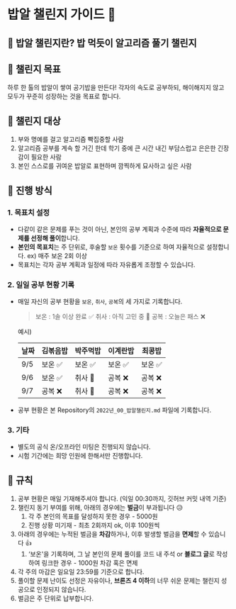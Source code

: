 # 밥알 챌린지 가이드 🍚

## 🍚 밥알 챌린지란? 밥 먹듯이 알고리즘 풀기 챌린지

## 🍚 챌린지 목표

하루 한 톨의 밥알이 쌓여 공기밥을 만든다! 각자의 속도로 공부하되, 해이해지지 않고 모두가 꾸준히 성장하는 것을 목표로 합니다.

## 🍚 챌린지 대상

1. 부와 명예를 걸고 알고리즘 빡집중할 사람
2. 알고리즘 공부를 계속 할 거긴 한데 학기 중에 큰 시간 내긴 부담스럽고 은은한 긴장감이 필요한 사람
3. 본인 스스로를 귀여운 밥알로 표현하며 깜찍하게 묘사하고 싶은 사람

## 🍚 진행 방식

### 1. 목표치 설정

- 다같이 같은 문제를 푸는 것이 아닌, 본인의 공부 계획과 수준에 따라 **자율적으로 문제를 선정해 풀이**합니다.
- **본인의 목표치**는 주 단위로, 후술할 `보온` 횟수를 기준으로 하여 자율적으로 설정합니다. ex) 매주 보온 2회 이상
- 목표치는 각자 공부 계획과 일정에 따라 자유롭게 조정할 수 있습니다.

### 2. 일일 공부 현황 기록

- 매일 자신의 공부 현황을 `보온`, `취사`, `공복`의 세 가지로 기록합니다.
    
    > 보온 : 1솔 이상 완료 ✅
    취사 : 아직 고민 중 🤔
    공복 : 오늘은 패스 ❌
    > 
    
    예시) 
    
    **날짜**|김볶음밥|박주먹밥|이계란밥|최콩밥
    ---|---|---|---|---
    9/5|보온 ✅ | 보온 ✅ | 보온 ✅ | 보온 ✅
    9/6|보온 ✅ | 취사 🤔 | 공복 ❌ | 공복 ❌
    9/7|공복 ❌ | 취사 🤔 | 공복 ❌ | 공복 ❌
    
- 공부 현황은 본 Repository의 `2022년_00_밥알챌린지.md` 파일에 기록합니다.

### 3. 기타

- 별도의 공식 온/오프라인 미팅은 진행되지 않습니다.
- 시험 기간에는 희망 인원에 한해서만 진행합니다.

## 🍚 규칙

1. 공부 현황은 매일 기재해주셔야 합니다. (익일 00:30까지, 깃허브 커밋 내역 기준)
2. 챌린지 동기 부여를 위해, 아래의 경우에는 **벌금**이 부과됩니다 😥
    1. 각 주 본인의 목표를 달성하지 못한 경우 - 5000원
    2. 진행 상황 미기재 - 최초 2회까지 ok, 이후 100원씩
3. 아래의 경우에는 누적된 벌금을 **차감**하거나, 이후 발생할 벌금을 **면제**할 수 있습니다 👍
    1. ‘보온'을 기록하며, 그 날 본인의 문제 풀이를 코드 내 주석 or **블로그 글**로 작성하여 링크한 경우 - 1000원 차감 혹은 면제
4. 각 주의 마감은 일요일 23:59를 기준으로 합니다.
5. 풀이할 문제 난이도 선정은 자유이나, **브론즈 4 이하**의 너무 쉬운 문제는 챌린지 성공으로 인정되지 않습니다.
6. 벌금은 주 단위로 납부합니다.
